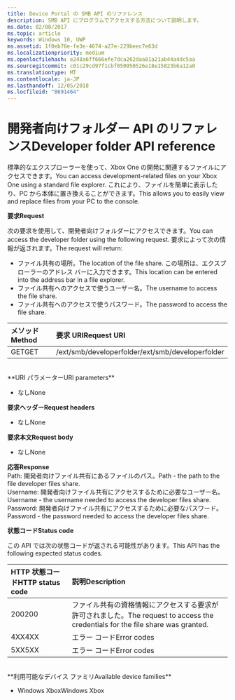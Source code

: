 ```yaml
---
title: Device Portal の SMB API のリファレンス
description: SMB API にプログラムでアクセスする方法について説明します。
ms.date: 02/08/2017
ms.topic: article
keywords: Windows 10, UWP
ms.assetid: 1f0eb76e-fe3e-4674-a27e-229beec7e63d
ms.localizationpriority: medium
ms.openlocfilehash: e248a6ff666efe7dca262daa81a21ab44a4dc5aa
ms.sourcegitcommit: c01c29cd97f1cbf050950526e18e15823b6a12a0
ms.translationtype: MT
ms.contentlocale: ja-JP
ms.lasthandoff: 12/05/2018
ms.locfileid: "8691464"
---
```

# <a name="developer-folder-api-reference"></a><span data-ttu-id="dc7ec-104">開発者向けフォルダー API のリファレンス</span><span class="sxs-lookup"><span data-stu-id="dc7ec-104">Developer folder API reference</span></span>   
<span data-ttu-id="dc7ec-105">標準的なエクスプローラーを使って、Xbox One の開発に関連するファイルにアクセスできます。</span><span class="sxs-lookup"><span data-stu-id="dc7ec-105">You can access development-related files on your Xbox One using a standard file explorer.</span></span> <span data-ttu-id="dc7ec-106">これにより、ファイルを簡単に表示したり、PC から本体に置き換えることができます。</span><span class="sxs-lookup"><span data-stu-id="dc7ec-106">This allows you to easily view and replace files from your PC to the console.</span></span>

**<span data-ttu-id="dc7ec-107">要求</span><span class="sxs-lookup"><span data-stu-id="dc7ec-107">Request</span></span>**

<span data-ttu-id="dc7ec-108">次の要求を使用して、開発者向けフォルダーにアクセスできます。</span><span class="sxs-lookup"><span data-stu-id="dc7ec-108">You can access the developer folder using the following request.</span></span> <span data-ttu-id="dc7ec-109">要求によって次の情報が返されます。</span><span class="sxs-lookup"><span data-stu-id="dc7ec-109">The request will return:</span></span>    
* <span data-ttu-id="dc7ec-110">ファイル共有の場所。</span><span class="sxs-lookup"><span data-stu-id="dc7ec-110">The location of the file share.</span></span> <span data-ttu-id="dc7ec-111">この場所は、エクスプローラーのアドレス バーに入力できます。</span><span class="sxs-lookup"><span data-stu-id="dc7ec-111">This location can be entered into the address bar in a file explorer.</span></span>
* <span data-ttu-id="dc7ec-112">ファイル共有へのアクセスで使うユーザー名。</span><span class="sxs-lookup"><span data-stu-id="dc7ec-112">The username to access the file share.</span></span>
* <span data-ttu-id="dc7ec-113">ファイル共有へのアクセスで使うパスワード。</span><span class="sxs-lookup"><span data-stu-id="dc7ec-113">The password to access the file share.</span></span>

<span data-ttu-id="dc7ec-114">メソッド</span><span class="sxs-lookup"><span data-stu-id="dc7ec-114">Method</span></span>      | <span data-ttu-id="dc7ec-115">要求 URI</span><span class="sxs-lookup"><span data-stu-id="dc7ec-115">Request URI</span></span>
:------     | :-----
<span data-ttu-id="dc7ec-116">GET</span><span class="sxs-lookup"><span data-stu-id="dc7ec-116">GET</span></span> | <span data-ttu-id="dc7ec-117">/ext/smb/developerfolder</span><span class="sxs-lookup"><span data-stu-id="dc7ec-117">/ext/smb/developerfolder</span></span>
<br />
**<span data-ttu-id="dc7ec-118">URI パラメーター</span><span class="sxs-lookup"><span data-stu-id="dc7ec-118">URI parameters</span></span>**

- <span data-ttu-id="dc7ec-119">なし</span><span class="sxs-lookup"><span data-stu-id="dc7ec-119">None</span></span>

**<span data-ttu-id="dc7ec-120">要求ヘッダー</span><span class="sxs-lookup"><span data-stu-id="dc7ec-120">Request headers</span></span>**

- <span data-ttu-id="dc7ec-121">なし</span><span class="sxs-lookup"><span data-stu-id="dc7ec-121">None</span></span>

**<span data-ttu-id="dc7ec-122">要求本文</span><span class="sxs-lookup"><span data-stu-id="dc7ec-122">Request body</span></span>**

- <span data-ttu-id="dc7ec-123">なし</span><span class="sxs-lookup"><span data-stu-id="dc7ec-123">None</span></span>

**<span data-ttu-id="dc7ec-124">応答</span><span class="sxs-lookup"><span data-stu-id="dc7ec-124">Response</span></span>**   
<span data-ttu-id="dc7ec-125">Path: 開発者向けファイル共有にあるファイルのパス。</span><span class="sxs-lookup"><span data-stu-id="dc7ec-125">Path - the path to the file developer files share.</span></span>   
<span data-ttu-id="dc7ec-126">Username: 開発者向けファイル共有にアクセスするために必要なユーザー名。</span><span class="sxs-lookup"><span data-stu-id="dc7ec-126">Username - the username needed to access the developer files share.</span></span>   
<span data-ttu-id="dc7ec-127">Password: 開発者向けファイル共有にアクセスするために必要なパスワード。</span><span class="sxs-lookup"><span data-stu-id="dc7ec-127">Password - the password needed to access the developer files share.</span></span>   

**<span data-ttu-id="dc7ec-128">状態コード</span><span class="sxs-lookup"><span data-stu-id="dc7ec-128">Status code</span></span>**

<span data-ttu-id="dc7ec-129">この API では次の状態コードが返される可能性があります。</span><span class="sxs-lookup"><span data-stu-id="dc7ec-129">This API has the following expected status codes.</span></span>

<span data-ttu-id="dc7ec-130">HTTP 状態コード</span><span class="sxs-lookup"><span data-stu-id="dc7ec-130">HTTP status code</span></span>      | <span data-ttu-id="dc7ec-131">説明</span><span class="sxs-lookup"><span data-stu-id="dc7ec-131">Description</span></span>
:------     | :-----
<span data-ttu-id="dc7ec-132">200</span><span class="sxs-lookup"><span data-stu-id="dc7ec-132">200</span></span> | <span data-ttu-id="dc7ec-133">ファイル共有の資格情報にアクセスする要求が許可されました。</span><span class="sxs-lookup"><span data-stu-id="dc7ec-133">The request to access the credentials for the file share was granted.</span></span>
<span data-ttu-id="dc7ec-134">4XX</span><span class="sxs-lookup"><span data-stu-id="dc7ec-134">4XX</span></span> | <span data-ttu-id="dc7ec-135">エラー コード</span><span class="sxs-lookup"><span data-stu-id="dc7ec-135">Error codes</span></span>
<span data-ttu-id="dc7ec-136">5XX</span><span class="sxs-lookup"><span data-stu-id="dc7ec-136">5XX</span></span> | <span data-ttu-id="dc7ec-137">エラー コード</span><span class="sxs-lookup"><span data-stu-id="dc7ec-137">Error codes</span></span>
<br />
**<span data-ttu-id="dc7ec-138">利用可能なデバイス ファミリ</span><span class="sxs-lookup"><span data-stu-id="dc7ec-138">Available device families</span></span>**

* <span data-ttu-id="dc7ec-139">Windows Xbox</span><span class="sxs-lookup"><span data-stu-id="dc7ec-139">Windows Xbox</span></span>
